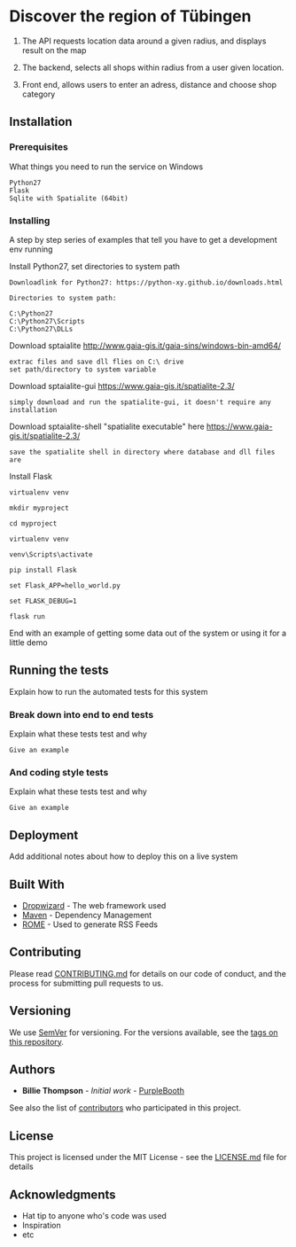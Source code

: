 # Discover the region of Tübingen

1. The API requests location data around a given radius, and displays result on the map

2. The backend, selects all shops within radius from a user given location.

3. Front end, allows users to enter an adress, distance and choose shop category 


## Installation


### Prerequisites

What things you need to run the service on Windows

```
Python27
Flask
Sqlite with Spatialite (64bit)

```

### Installing

A step by step series of examples that tell you have to get a development env running

Install Python27, set directories to system path
```
Downloadlink for Python27: https://python-xy.github.io/downloads.html

Directories to system path:

C:\Python27
C:\Python27\Scripts
C:\Python27\DLLs

```
Download sptaialite http://www.gaia-gis.it/gaia-sins/windows-bin-amd64/
```
extrac files and save dll flies on C:\ drive 
set path/directory to system variable
```
Download sptaialite-gui https://www.gaia-gis.it/spatialite-2.3/

```
simply download and run the spatialite-gui, it doesn't require any installation
```

Download sptaialite-shell "spatialite executable" here https://www.gaia-gis.it/spatialite-2.3/

```
save the spatialite shell in directory where database and dll files are
```

Install Flask 

```
virtualenv venv

mkdir myproject

cd myproject

virtualenv venv

venv\Scripts\activate

pip install Flask

set Flask_APP=hello_world.py

set FLASK_DEBUG=1

flask run

```


End with an example of getting some data out of the system or using it for a little demo

## Running the tests

Explain how to run the automated tests for this system

### Break down into end to end tests

Explain what these tests test and why

```
Give an example
```

### And coding style tests

Explain what these tests test and why

```
Give an example
```

## Deployment

Add additional notes about how to deploy this on a live system

## Built With

* [Dropwizard](http://www.dropwizard.io/1.0.2/docs/) - The web framework used
* [Maven](https://maven.apache.org/) - Dependency Management
* [ROME](https://rometools.github.io/rome/) - Used to generate RSS Feeds

## Contributing

Please read [CONTRIBUTING.md](https://gist.github.com/PurpleBooth/b24679402957c63ec426) for details on our code of conduct, and the process for submitting pull requests to us.

## Versioning

We use [SemVer](http://semver.org/) for versioning. For the versions available, see the [tags on this repository](https://github.com/your/project/tags). 

## Authors

* **Billie Thompson** - *Initial work* - [PurpleBooth](https://github.com/PurpleBooth)

See also the list of [contributors](https://github.com/your/project/contributors) who participated in this project.

## License

This project is licensed under the MIT License - see the [LICENSE.md](LICENSE.md) file for details

## Acknowledgments

* Hat tip to anyone who's code was used
* Inspiration
* etc










